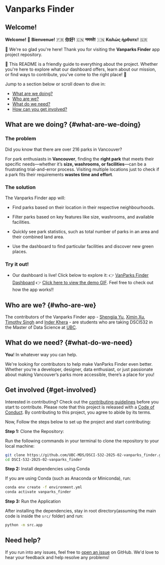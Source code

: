 # Vanparks Finder

## Welcome!

**Welcome!** 🎉 **Bienvenue!** 🇫🇷 **你好!** 🇨🇳 **नमस्ते!** 🇮🇳 **Καλώς ήρθατε!** 🇬🇷

🌟 We're so glad you're here! Thank you for visiting the **Vanparks Finder** app project repository.

🌟 This README is a friendly guide to everything about the project. Whether you're here to explore what our dashboard offers, learn about our mission, or find ways to contribute, you've come to the right place! 🥳

Jump to a section below or scroll down to dive in:

-   [What are we doing?](#what-are-we-doing)
-   [Who are we?](#who-are-we)
-   [What do we need?](#what-do-we-need)
-   [How can you get involved?](#get-involved)

## What are we doing? {#what-are-we-doing}

### The problem

Did you know that there are over 216 parks in Vancouver?

For park enthusiasts in **Vancouver**, finding the **right park** that meets their specific needs—whether it’s **size, washrooms, or facilities**—can be a frustrating trial-and-error process. Visiting multiple locations just to check if a park fits their requirements **wastes time and effort**.

### The solution

The Vanparks Finder app will:

-   Find parks based on their location in their respective neighbourhoods.

-   Filter parks based on key features like size, washrooms, and available facilities.

-   Quickly see park statistics, such as total number of parks in an area and their combined land area.

-   Use the dashboard to find particular facilities and discover new green places.

### Try it out!

-   Our dashboard is live! Click below to explore it: 👉 [VanParks Finder Dashboard](https://dsci-532-2025-02-vanparks-finder.onrender.com/) 👉 [Click here to view the demo GIF](./img/demo.gif). Feel free to check out how the app works!!

## Who are we? {#who-are-we}

The contributors of the Vanparks Finder app - [Shengjia Yu](https://github.com/shengjiayuu), [Ximin Xu](https://github.com/davyxuximin), [Timothy Singh](https://github.com/SimplyTim) and [Inder Khera](https://github.com/InderKhera) - are students who are taking DSCI532 in the Master of Data Science at [UBC](https://www.ubc.ca/).

## What do we need? {#what-do-we-need}

**You**! In whatever way you can help.

We're looking for contributors to help make VanParks Finder even better. Whether you’re a developer, designer, data enthusiast, or just passionate about making Vancouver’s parks more accessible, there’s a place for you!

## Get involved {#get-involved}

Interested in contributing? Check out the [contributing guidelines](./CONTRIBUTING.md) before you start to contribute. Please note that this project is released with a [Code of Conduct](./CODE_OF_CONDUCT.md). By contributing to this project, you agree to abide by its terms.

Now, Follow the steps below to set up the project and start contributing:

**Step 1:** Clone the Repository:

Run the following commands in your terminal to clone the repository to your local machine:

``` bash
git clone https://github.com/UBC-MDS/DSCI-532-2025-02-vanparks_finder.git
cd DSCI-532-2025-02-vanparks_finder
```

**Step 2:** Install dependencies using Conda

If you are using Conda (such as Anaconda or Miniconda), run:

``` bash
conda env create -f environment.yml
conda activate vanparks_finder
```

**Step 3:** Run the Application

After installing the dependencies, stay in root directory(assuming the main code is inside the `src/` folder) and run:

``` bash
python -m src.app
```

## Need help?

If you run into any issues, feel free to [open an issue](https://github.com/UBC-MDS/DSCI-532-2025-02-vanparks_finder/issues) on GitHub. We'd love to hear your feedback and help resolve any problems!
